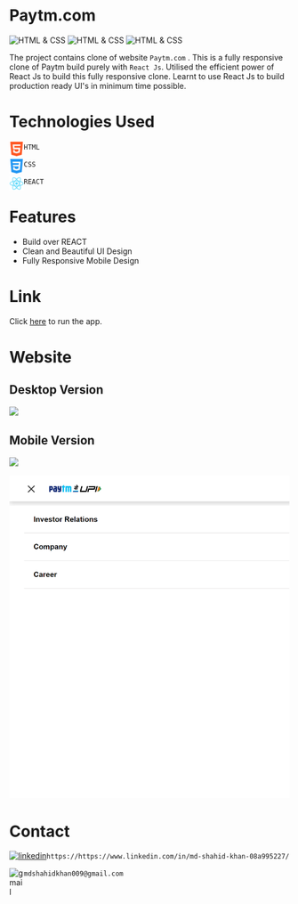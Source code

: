 # **Paytm.com**
![HTML & CSS](https://img.shields.io/badge/Chrome-v106.0-blue)
![HTML & CSS](https://img.shields.io/badge/HTML-CSS-green)
![HTML & CSS](https://img.shields.io/badge/React%20Js-v18.2.0-red)

The project contains clone of website `Paytm.com` . This is a fully responsive clone of Paytm build purely with `React Js`. Utilised the efficient power of React Js to build this fully responsive clone. Learnt to use React Js to build production ready UI's in minimum time possible.


# Technologies Used
<img align="left" alt="HTML5" width="26px" src="./src/html-5.png" /> `HTML`


<img align="left" alt="CSS3" width="26px" src="./src/css-3.png" /> `CSS`


<img align="left" alt="Tailwind CSS" width="26px" src="./src/logo512.png" /> `REACT`
# Features
 - Build over REACT
 - Clean and Beautiful UI Design
 - Fully Responsive Mobile Design
  # Link
Click [here]([https://avinashchandra043.github.io/Clone1/](https://64898824aa90f200a71befb2--relaxed-daffodil-8f8d68.netlify.app/)) to run the app.
 # Website
 ## Desktop Version
 ![](src/desktop.png)
 ## Mobile Version
 ![](src/mobile_1.png)
 
  ![](src/mobile_2.png)
 # Contact
 [![linkedin](https://img.shields.io/badge/linkedin-0A66C2?style=for-the-badge&logo=linkedin&logoColor=white)](https://www.linkedin.com/in/https://github.com/MdShahidKhan6438)`https://https://www.linkedin.com/in/md-shahid-khan-08a995227/`
 
 
<img align="left" alt="gmail" width="26px" src="./paytm_image/readmeAssets/gmail.webp" /> `mdshahidkhan009@gmail.com`
